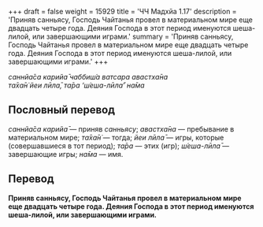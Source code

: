 +++
draft = false
weight = 15929
title = 'ЧЧ Мадхйа 1.17'
description = 'Приняв санньясу, Господь Чайтанья провел в материальном мире еще двадцать четыре года. Деяния Господа в этот период именуются шеша-лилой, или завершающими играми.'
summary = 'Приняв санньясу, Господь Чайтанья провел в материальном мире еще двадцать четыре года. Деяния Господа в этот период именуются шеша-лилой, или завершающими играми.'
+++

_саннйа̄са карийа̄ чаббиш́а ватсара авастха̄на  
та̄ха̄н̇ йеи лӣла̄, та̄ра ‘ш́еша-лӣла̄’ на̄ма_

## Пословный перевод

_саннйа̄са_ _карийа̄_ — приняв _санньясу_; _авастха̄на_ — пребывание в материальном мире; _та̄ха̄н̇_ — тогда; _йеи_ _лӣла̄_ — игры, которые (совершавшиеся в тот период); _та̄ра_ — этих (игр); _ш́еша_\-_лӣла̄_ — завершающие игры; _на̄ма_ — имя.

## Перевод

**Приняв санньясу, Господь Чайтанья провел в материальном мире еще двадцать четыре года. Деяния Господа в этот период именуются шеша-лилой, или завершающими играми.**
